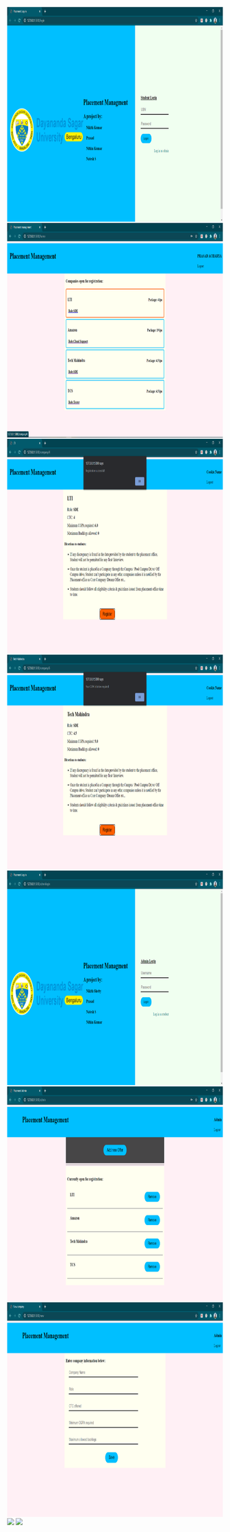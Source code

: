 

<img src="https://github.com/prasad145/Placement-Management-System/blob/main/snips/student_login_page.PNG" width="850" height ="500">

<img src="https://github.com/prasad145/Placement-Management-System/blob/main/snips/std_registration_page.PNG" width="850" height ="500">

<img src="https://github.com/prasad145/Placement-Management-System/blob/main/snips/if_eligible.PNG" width="850" height ="500">

<img src="https://github.com/prasad145/Placement-Management-System/blob/main/snips/if_not_eligible.PNG" width="850" height ="500">

<img src="https://github.com/prasad145/Placement-Management-System/blob/main/snips/admin_login_page.PNG" width="850" height ="500">

<img src="https://github.com/prasad145/Placement-Management-System/blob/main/snips/admin_page.PNG" width="850" height ="500">

<img src="https://github.com/prasad145/Placement-Management-System/blob/main/snips/admin_adding_mew_offer.PNG" width="850" height ="500">

<img src="https://c4.wallpaperflare.com/wallpaper/544/77/284/programming-programming-language-python-programming-logo-hd-wallpaper-preview.jpg" width="250">

<img src="https://mk0jobadderjftub56m0.kinstacdn.com/wp-content/uploads/stackoverflow.com-300.jpg" width="250">
